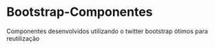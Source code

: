 # Bootstrap-Componentes
Componentes desenvolvidos utilizando o twitter bootstrap ótimos para reutilização
